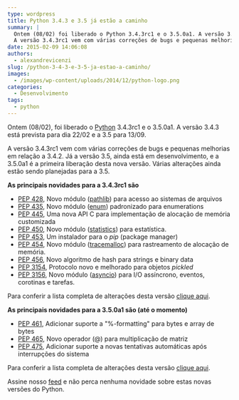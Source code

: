 ```yaml
---
type: wordpress
title: Python 3.4.3 e 3.5 já estão a caminho
summary: |
  Ontem (08/02) foi liberado o Python 3.4.3rc1 e o 3.5.0a1. A versão 3.4.3 está prevista para dia 22/02 e a 3.5 para 13/09.
  A versão 3.4.3rc1 vem com várias correções de bugs e pequenas melhorias em relação a 3.4.2. Já a versão 3.5 ainda está em desenvolvimento, e a 3.5.0a1 é a primeira liberação desta nova versão. Várias alterações ainda estão sendo planejadas para a 3.5.
date: 2015-02-09 14:06:08
authors:
  - alexandrevicenzi
slug: /python-3-4-3-e-3-5-ja-estao-a-caminho/
images:
  - /images/wp-content/uploads/2014/12/python-logo.png
categories:
  - Desenvolvimento
tags:
  - python
---
```


Ontem (08/02), foi liberado o <a href="https://www.python.org/" target="_blank">Python</a> 3.4.3rc1 e o 3.5.0a1. A versão 3.4.3 está prevista para dia 22/02 e a 3.5 para 13/09.

A versão 3.4.3rc1 vem com várias correções de bugs e pequenas melhorias em relação a 3.4.2. Já a versão 3.5, ainda está em desenvolvimento, e a 3.5.0a1 é a primeira liberação desta nova versão. Várias alterações ainda estão sendo planejadas para a 3.5.

<strong>As principais novidades para a 3.4.3rc1 são</strong>
<ul>
	<li><a href="http://www.python.org/dev/peps/pep-0428" target="_blank">PEP 428</a>, Novo módulo (<a href="http://docs.python.org/3.4/library/pathlib.html" target="_blank">pathlib</a>) para acesso ao sistemas de arquivos</li>
	<li><a href="http://www.python.org/dev/peps/pep-0435" target="_blank">PEP 435</a>, Novo módulo (<a href="http://docs.python.org/3.4/library/enum.html" target="_blank">enum</a>) padronizado para enumerations</li>
	<li><a href="http://www.python.org/dev/peps/pep-0445" target="_blank">PEP 445</a>, Uma nova API C para implementação de alocação de memória customizada</li>
	<li><a href="http://www.python.org/dev/peps/pep-0450" target="_blank">PEP 450</a>, Novo módulo (<a href="http://docs.python.org/3.4/library/statistics.html" target="_blank">statistics</a>) para estatística.</li>
	<li><a href="http://www.python.org/dev/peps/pep-0453" target="_blank">PEP 453</a>, Um instalador para o <em>pip</em> (package manager)</li>
	<li><a href="http://www.python.org/dev/peps/pep-0454" target="_blank">PEP 454</a>, Novo módulo (<a href="http://docs.python.org/3.4/library/tracemalloc.html" target="_blank">tracemalloc</a>) para rastreamento de alocação de memória.</li>
	<li><a href="http://www.python.org/dev/peps/pep-0456" target="_blank">PEP 456</a>, Novo algoritmo de hash para strings e binary data</li>
	<li><a href="http://www.python.org/dev/peps/pep-3154" target="_blank">PEP 3154</a>, Protocolo novo e melhorado para objetos <em>pickled</em></li>
	<li><a href="http://www.python.org/dev/peps/pep-3156" target="_blank">PEP 3156</a>, Novo módulo (<a href="http://docs.python.org/3.4/library/asyncio.html" target="_blank">asyncio</a>) para I/O assíncrono, eventos, corotinas e tarefas.</li>
</ul>
Para conferir a lista completa de alterações desta versão <a href="https://docs.python.org/3.4/whatsnew/changelog.html#python-3-4-3" target="_blank">clique aqui</a>.

<strong>As principais novidades para a 3.5.0a1 são (até o momento)</strong>
<ul>
	<li><a href="http://www.python.org/dev/peps/pep-0461" target="_blank">PEP 461</a>, Adicionar suporte a "%-formatting" para bytes e array de bytes</li>
	<li><a href="http://www.python.org/dev/peps/pep-0465" target="_blank">PEP 465</a>, Novo operador (@) para multiplicação de matriz</li>
	<li><a href="http://www.python.org/dev/peps/pep-0475" target="_blank">PEP 475</a>, Adicionar suporte a novas tentativas automáticas após interrupções do sistema</li>
</ul>
Para conferir a lista completa de alterações desta versão <a href="https://docs.python.org/3.5/whatsnew/changelog.html#python-3-5-alpha-1" target="_blank">clique aqui</a>.

Assine nosso <a href="/feed.xml" target="_blank">feed</a> e não perca nenhuma novidade sobre estas novas versões do Python.
